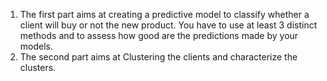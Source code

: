 1) The first part aims at creating a predictive model to classify whether a client will buy or not the new product. You have to use at least 3 distinct methods and to assess how good are the predictions made by your models.
2) The second part aims at Clustering the clients and characterize the clusters.
